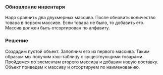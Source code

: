 ### Обновление инвентаря

Надо сравнить два двухмерных массива. После обновить количество товара в первом массиве. Если товара не было, то добавить его. Массив должен быть отсортирован по алфавиту.

### Решение

Создадим пустой объект. Заполним его из первого массива. Таким образом мы получим хэш-таблицу с существующими товарами. Пройдемся по элементам второго массива и добавим новую поставку. Объект приведем к массиву и отсортируем по наименованию.
